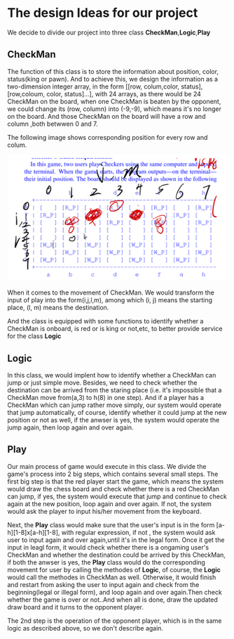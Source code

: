 # The design Ideas for our project

We decide to divide our project into three class **CheckMan**,**Logic**,**Play**

## CheckMan

The function of this class is to store the information about position, color, status(king or pawn). And to achieve this, we design the information as a two-dimension integer array, in the form [[row, colum,color, status], [row,coloum, color, status]...], with 24 arrays, as there would be 24 CheckMan on the board, when one CheckMan is beaten by the opponent, we could change its (row, column) into (-9,-9), which means it's no longer on the board. And those CheckMan on the board will have a row and column ,both betwwen 0 and 7. 

The following image shows corresponding position for every row and colum.

![img.png](img.png)


When it comes to the movement of CheckMan. We would transform the input of play into the form(i,j,l,m), among which (i, j) means the starting place, (l, m) means the destination.

And the class is equipped with some functions to identify whether a CheckMan is onboard, is red or is king or not,etc, to better provide service for the class **Logic**



## Logic

In this class, we would implent how to identify whether a CheckMan can jump or just simple move. Besides, we need to check whether the destination can be arrived from the staring place (i.e. it's impossible that a CheckMan move from(a,3) to h(8) in one step). And if a player has a CheckMan which can jump rather move simply, our system would operate that jump automatically, of course, identify whether it could jump at the new position or not as well, if the anwser is yes, the system would operate the jump again, then loop again and over again. 

## Play

Our main process of game would execute in this class. We divide the game's process into 2 big steps, which contains several small steps. The first big step is that the red player start the game, which means the system would draw the chess board and check whether there is a red CheckMan can jump, if yes, the system would execute that jump and continue to check again at the new position, loop again and over again. If not, the system would ask the player to input his/her movement from the keyboard. 

Next, the **Play** class would make sure that the user's input is in the form  \[a-h][1-8]x\[a-h][1-8], with regular expression, if not , the system would ask user to input again and over again,until it's in the legal form. Once it get the input in leagl form, it would check whether there is a ongaming user's CheckMan and whether the destination could be arrived by this CheckMan, if both the anwser is yes, the **Play** class would do the corresponding movement for user by calling the methodes of **Logic**, of course, the **Logic** would call the methodes in CheckMan as well. Otherwise, it would finish and restart from asking the user to input again and check from the beginning(legal or illegal form), and loop again and over again.Then check whether the game is over or not..And when all is done, draw the updated draw board and it turns to the opponent player.

The 2nd step is the operation of the opponent player, which is in the same logic as described above, so we don't describe again.